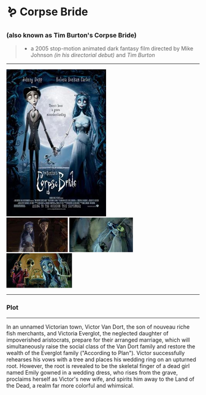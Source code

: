 # 🪱 Corpse Bride 
### (also known as Tim Burton's Corpse Bride)

>+ a 2005 stop-motion animated dark fantasy film directed by Mike Johnson *(in his directorial debut)* and *Tim Burton* 
---
![corpse][def]\
![bride](bride.jpg)
![bride](bride2.jpg)
![bride](bride3.jpg)

[def]: corpse.jpg



---
### Plot
---
 In an unnamed Victorian town, Victor Van Dort, the son of nouveau riche fish merchants, and Victoria Everglot, the neglected daughter of impoverished aristocrats, prepare for their arranged marriage, which will simultaneously raise the social class of the Van Dort family and restore the wealth of the Everglot family ("According to Plan"). Victor successfully rehearses his vows with a tree and places his wedding ring on an upturned root. However, the root is revealed to be the skeletal finger of a dead girl named Emily gowned in a wedding dress, who rises from the grave, proclaims herself as Victor's new wife, and spirits him away to the Land of the Dead, a realm far more colorful and whimsical.
